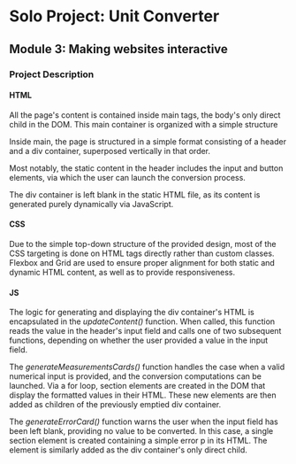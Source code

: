 # Solo Project: Unit Converter
## Module 3: Making websites interactive
### Project Description
#### HTML
All the page's content is contained inside main tags, the body's only direct child in the DOM.
This main container is organized with a simple structure

Inside main, the page is structured in a simple format consisting of a header and a div container, superposed vertically in that order.

Most notably, the static content in the header includes the input and button elements, via which the user can launch the conversion process.

The div container is left blank in the static HTML file, as its content is generated purely dynamically via JavaScript.

#### CSS
Due to the simple top-down structure of the provided design, most of the CSS targeting is done on HTML tags directly rather than custom classes.
Flexbox and Grid are used to ensure proper alignment for both static and dynamic HTML content, as well as to provide responsiveness.

#### JS
The logic for generating and displaying the div container's HTML is encapsulated in the *updateContent()* function. When called, this function reads the value in the header's input field and calls one of two subsequent functions, depending on whether the user provided a value in the input field.

The *generateMeasurementsCards()* function handles the case when a valid numerical input is provided, and the conversion computations can be launched.
Via a for loop, section elements are created in the DOM that display the formatted values in their HTML. These new elements are then added as children of the previously emptied div container.

The *generateErrorCard()* function warns the user when the input field has been left blank, providing no value to be converted.
In this case, a single section element is created containing a simple error p in its HTML.
The element is similarly added as the div container's only direct child.
